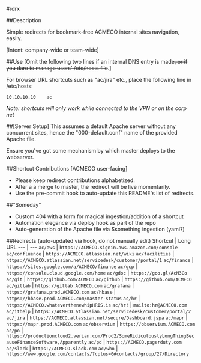 #rdrx

##Description

Simple redirects for bookmark-free ACMECO internal sites navigation, easily.

[Intent: company-wide or team-wide]


##Use
[Omit the following two lines if an internal DNS entry is made~~, or if you dare
to manage users' /etc/hosts file~~.]

For browser URL shortcuts such as "ac/jira" etc., place the following line in
/etc/hosts:

``10.10.10.10    ac``

*Note: shortcuts will only work while connected to the VPN or on the corp net*

##[Server Setup]
This assumes a default Apache server without any concurrent sites, hence the
"000-default.conf" name of the provided Apache file.

Ensure you've got some mechanism by which master deploys to the webserver.

##Shortcut Contributions [ACMECO user-facing]
- Please keep redirect contributions alphabetized.
- After a a merge to master, the redirect will be live momentarily.
- Use the pre-commit hook to auto-update this README's list of redirects.

##"Someday"
- Custom 404 with a form for magical ingestion/addition of a shortcut
- Automation elegance via deploy hook as part of the repo
- Auto-generation of the Apache file via $something ingestion (yaml?)

##Redirects (auto-updated via hook, do not manually edit)
Shortcut | Long URL
--- | ---
` ac/aws ` | ` https://ACMECO.signin.aws.amazon.com/console `
` ac/confluence ` | ` https://ACMECO.atlassian.net/wiki `
` ac/facilities ` | ` https://ACMECO.atlassian.net/servicedesk/customer/portal/1 `
` ac/finance ` | ` https://sites.google.com/a/ACMECO/finance `
` ac/gcp ` | ` https://console.cloud.google.com/home `
` ac/gdoc ` | ` https://goo.gl/AcM3Co `
` ac/git ` | ` https://github.com/ACMECO `
` ac/github ` | ` https://github.com/ACMECO `
` ac/gitlab ` | ` https://gitlab.ACMECO.com `
` ac/grafana ` | ` https://grafana.prod.ACMECO.com `
` ac/hbase ` | ` https://hbase.prod.ACMECO.com/master-status `
` ac/hr ` | ` https://ACMECO.whateverthenewhipHRIS.is `
` ac/hr! ` | ` mailto:hr@ACMECO.com `
` ac/ithelp ` | ` https://ACMECO.atlassian.net/servicedesk/customer/portal/2 `
` ac/jira ` | ` https://ACMECO.atlassian.net/secure/Dashboard.jspa `
` ac/mapr ` | ` https://mapr.prod.ACMECO.com `
` ac/observium ` | ` https://observium.ACMECO.com `
` ac/po ` | ` https://productioncloud2.verian.com/Prod2/SomeRidiculouslyLongThingBecauseFinanceSoftware,Apparently `
` ac/pd ` | ` https://ACMECO.pagerduty.com `
` ac/slack ` | ` https://ACMECO.slack.com `
` ac/who ` | ` https://www.google.com/contacts/?cplus=0#contacts/group/27/Directory `

